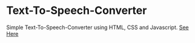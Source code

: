 # Text-To-Speech-Converter

Simple Text-To-Speech-Converter using HTML, CSS and Javascript. [See Here](https://kumarrahul01.github.io/Text-To-Speech-Converter/)
